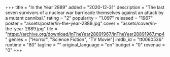 +++
title = "In the Year 2889"
added = "2020-12-31"
description = "The last seven survivors of a nuclear war barricade themselves against an attack by a mutant cannibal."
rating = "2"
popularity = "1.097"
released = "1967"
poster = "assets/poster/in-the-year-2889.jpg"
cover = "assets/cover/in-the-year-2889.jpg"
file = "https://archive.org/download/InTheYear28891967/InTheYear28891967.mp4"
genres = ["Horror", "Science Fiction", "TV Movie"]
imdb_id = "tt0060536"
runtime = "80"
tagline = ""
original_language = "en"
budget = "0"
revenue = "0"
+++
